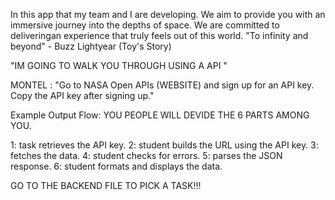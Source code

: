 In this app that my team and I are developing. 
We aim to provide you with an immersive journey into the depths of space.
We are committed to deliveringan experience that truly feels out of this world.
"To infinity and beyond" - Buzz Lightyear (Toy's Story)


"IM GOING TO WALK YOU THROUGH USING A API "

MONTEL : "Go to NASA Open APIs (WEBSITE) and sign up for an API key.
        Copy the API key after signing up."



Example Output Flow:
YOU PEOPLE WILL DEVIDE THE 6 PARTS AMONG YOU.

1: task retrieves the API key.
2: student builds the URL using the API key.
3: fetches the data.
4: student checks for errors.
5: parses the JSON response.
6: student formats and displays the data.

GO TO THE BACKEND FILE TO PICK A TASK!!!
